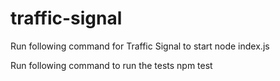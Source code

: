 # traffic-signal


Run following command for Traffic Signal to start
node index.js


Run following command to run the tests
npm test
